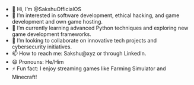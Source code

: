 - 👋 Hi, I’m @SakshuOfficialOS
- 👀 I’m interested in software development, ethical hacking, and game development and own game hosting.
- 🌱 I’m currently learning advanced Python techniques and exploring new game development frameworks.
- 💞️ I’m looking to collaborate on innovative tech projects and cybersecurity initiatives.
- 📫 How to reach me: Sakshu@xyz or through LinkedIn.
- 😄 Pronouns: He/Him
- ⚡ Fun fact: I enjoy streaming games like Farming Simulator and Minecraft!

<!---
SakshuOfficialOS/SakshuOfficialOS is a ✨ special ✨ repository because its `README.md` (this file) appears on your GitHub profile.
You can click the Preview link to take a look at your changes.
--->
